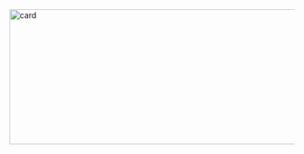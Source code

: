 <img width="680" height="240" alt="card" src="https://github.com/user-attachments/assets/d07939bc-5f71-471a-8883-70cd0aad64b3" />
